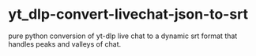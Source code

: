 # yt_dlp-convert-livechat-json-to-srt
pure python conversion of yt-dlp live chat to a dynamic srt format that handles peaks and valleys of chat. 
